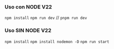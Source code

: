 ### Uso con NODE V22

`npm install`
`npm run dev` // `pnpm run dev`

### Uso SIN NODE V22

`npm install`
`npm install nodemon -D`
`npm run start`

